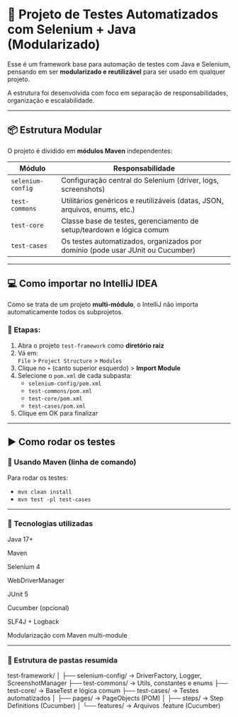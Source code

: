 # 🧪 Projeto de Testes Automatizados com Selenium + Java (Modularizado)

Esse é um framework base para automação de testes com Java e Selenium, pensando em ser **modularizado e reutilizável** para ser usado em qualquer projeto.  

A estrutura foi desenvolvida com foco em separação de responsabilidades, organização e escalabilidade.

---

## 📦 Estrutura Modular

O projeto é dividido em **módulos Maven** independentes:

| Módulo            | Responsabilidade                                                                 |
|-------------------|-----------------------------------------------------------------------------------|
| `selenium-config` | Configuração central do Selenium (driver, logs, screenshots)                      |
| `test-commons`    | Utilitários genéricos e reutilizáveis (datas, JSON, arquivos, enums, etc.)        |
| `test-core`       | Classe base de testes, gerenciamento de setup/teardown e lógica comum             |
| `test-cases`      | Os testes automatizados, organizados por domínio (pode usar JUnit ou Cucumber)    |

---

## 💻 Como importar no IntelliJ IDEA

Como se trata de um projeto **multi-módulo**, o IntelliJ não importa automaticamente todos os subprojetos.

### 🔁 Etapas:

1. Abra o projeto `test-framework` como **diretório raiz**
2. Vá em:  
   `File` > `Project Structure` > `Modules`
3. Clique no `+` (canto superior esquerdo) > **Import Module**
4. Selecione o `pom.xml` de cada subpasta:  
   - `selenium-config/pom.xml`  
   - `test-commons/pom.xml`  
   - `test-core/pom.xml`  
   - `test-cases/pom.xml`
5. Clique em OK para finalizar

---

## ▶️ Como rodar os testes

### 🧪 Usando Maven (linha de comando)

Para rodar os testes:
 - `mvn clean install`
 - `mvn test -pl test-cases` 

---

### 🧱 Tecnologias utilizadas
Java 17+

Maven

Selenium 4

WebDriverManager

JUnit 5

Cucumber (opcional)

SLF4J + Logback

Modularização com Maven multi-module

---

### 📁 Estrutura de pastas resumida
test-framework/
│
├── selenium-config/     → DriverFactory, Logger, ScreenshotManager
├── test-commons/        → Utils, constantes e enums
├── test-core/           → BaseTest e lógica comum
├── test-cases/          → Testes automatizados
│   ├── pages/           → PageObjects (POM)
│   ├── steps/           → Step Definitions (Cucumber)
│   └── features/        → Arquivos .feature (Cucumber)

